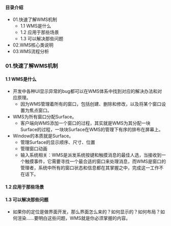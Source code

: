 #### 目录介绍
- 01.快速了解WMS机制
    - 1.1 WMS是什么
    - 1.2 应用于那些场景
    - 1.3 可以解决那些问题
- 02.WMS核心类说明
- 03.WMS流程分析


### 01.快速了解WMS机制
#### 1.1 WMS是什么
- 开发中各种UI显示异常的bug都可以在WMS体系中找到对应的解决办法和对应原理。
    - 因为WMS管理着所有的窗口，包括创建、删除和修改，以及将某个窗口设置为焦点窗口。
- WMS为所有窗口分配Surface。
    - 客户端向WMS添加一个窗口的过程，其实就是WMS为其分配一块Surface的过程，一块块Surface在WMS的管理下有序的排布在屏幕上。
- Window的本质就是Surface。
    - 管理Surface的显示顺序、尺寸、位置
    - 管理窗口动画
    - 输入系统相关：WMS是派发系统按键和触摸消息的最佳人选，当接收到一个触摸事件，它需要寻找一个最合适的窗口来处理消息，而WMS是窗口的管理者，系统中所有的窗口状态和信息都在其掌握之中，完成这一工作不在话下。



#### 1.2 应用于那些场景


#### 1.3 可以解决那些问题
- 如果你的定位是做界面开发，那么界面怎么来的？如何显示的？如何布局？如何渲染……要明白这些问题，WMS就是你必须掌握的内容。














